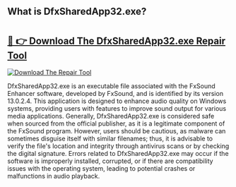 ## What is DfxSharedApp32.exe? 

# <h2><a href="https://exedetect.com/download.php?DfxSharedApp32.exe">🔗 👉 Download The DfxSharedApp32.exe Repair Tool</a></h2>

[![Download The Repair Tool](https://exedetect.com/download-button.jpg)](https://exedetect.com/download.php?DfxSharedApp32.exe)

DfxSharedApp32.exe is an executable file associated with the FxSound Enhancer software, developed by FxSound, and is identified by its version 13.0.2.4. This application is designed to enhance audio quality on Windows systems, providing users with features to improve sound output for various media applications. Generally, DfxSharedApp32.exe is considered safe when sourced from the official publisher, as it is a legitimate component of the FxSound program. However, users should be cautious, as malware can sometimes disguise itself with similar filenames; thus, it is advisable to verify the file's location and integrity through antivirus scans or by checking the digital signature. Errors related to DfxSharedApp32.exe may occur if the software is improperly installed, corrupted, or if there are compatibility issues with the operating system, leading to potential crashes or malfunctions in audio playback.